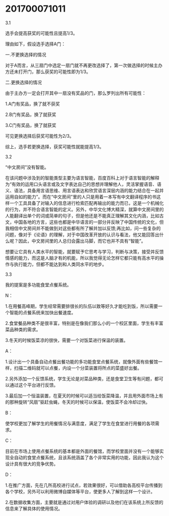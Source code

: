 # 201700071011
3.1 

选手会提高获奖的可能性且提高1/3。

理由如下，假设选手选择A门：

一.不更换选择的情况

对于A而言，从三扇门中选定一扇门就不再更改选择了，第一次做选择的时候主办方还未打开门，那么获奖的可能性即为1/3。

二.更换选择的情况

由于主办方一定会打开其中一扇没有奖品的门，那么罗列出所有可能性：

1.A门有奖品，换了就不获奖

2.B门有奖品，换了就获奖

3.C门有奖品，换了就获奖

可见更换选择后获奖可能性为2/3。

综上，选手若更换选择，获奖可能性就能提高1/3。

3.2

“中文房间”没有智能。

在该问题中涉及到的智能类型主要为语言智能，百度百科上对于语言智能的解释为“有效的运用口头语言或及文字表达自己的思想并理解他人，灵活掌握语音、语义、语法，具备用言语思维、用言语表达和欣赏语言深层内涵的能力结合在一起并运用自如的能力”。而在“中文房间”里的人只是用着一本写有中文翻译程序的书这样一个工具具备了对输入的信息进行检索匹配再输出的能力而已，这是一个机械化的行为，并不符合语言智能的定义。另外，中华文化博大精深，就算中文房间里的人能翻译出单个的词或简单的句子，但是他还是不能真正理解其文化内涵，比如古文，中国各地的方言，这些也都是中华语言的一部分并反映了中国传统的文化，但我相信中文房间并不能做到对这些都有所了解并加以反馈;再比如，问一些复杂的问题，像对于《论语》的理解，对于中国改革开放的认识与看法，他又能回答出什么呢？因此，中文房间里的人总归会露出马脚，而它也并不具有“智能”。

想要让它具有人类水平的智能，就要赋予它思考与学习，判断与决策，接受并反馈情感的能力，而这是人脑才有的机能，所以我觉得无论怎样它都只能有高水平的操作与执行能力，但都不能达到和人类同水平的地步。

3.3

我的提案是多功能食堂点餐系统。

N：

1.在用餐高峰期，学生经常需要排很长的队伍以致等好久才能吃到饭，所以需要一个智能的点餐系统来加快出餐速度。

2.食堂餐品种类不是很丰富，特别是在像我们那么小的一个校区里面，学生有丰富菜品种类的需求。

3.冬天的时候饭菜凉的很快，需要一个对饭菜进行保温的装置。

A：

1.设计出一个具备自动点餐出餐功能的多功能食堂点餐系统，就像外面有些餐馆一样，扫描二维码就可以点餐，内设一个分菜装置将所点的菜盛好出餐。

2.另外添加一个反馈系统，学生无论是对菜品种类，还是食堂卫生等有问题，都可以通过这个平台进行反馈。

3.最后加一个恒温装置，在夏天的时候可以适当给饭菜降温，并且用外面市场上有的那种旋转“风扇”驱赶虫蝇，冬天的时候可以保温，使饭菜不会冷却过快。

B：

使学校更加了解学生的用餐情况与满意度，满足了学生在食堂进行用餐的各项需求。

C：

目前在市场上使用点餐系统的基本都是外面的餐馆，而学校里面并没有一个能够实现全自动的食堂点餐系统，且该系统涵盖了各个非常实用的功能，因此我认为这个设计具有很大的竞争优势。

D：

1.在推广方面，先在几所高校进行试点，若效果很好，可以借助各高校平台传播到各个学校，另外可以利用微博自媒体等平台，使更多人了解到这样一个设计。

2.在数据收集方面，主要就是通过对用户体验的调研以及他们在该系统上所反馈的信息来了解具体的使用情况。
